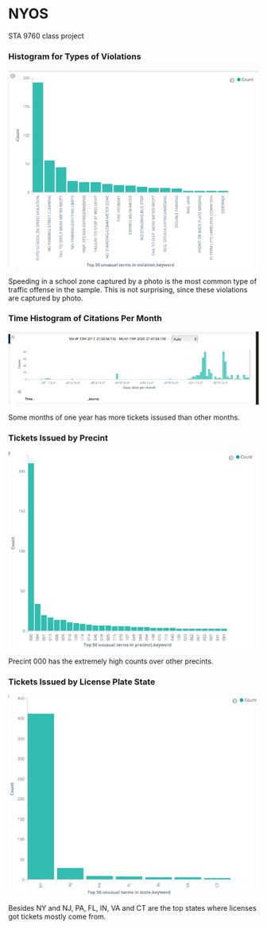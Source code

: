 # NYOS
STA 9760 class project

### Histogram for Types of Violations
![Screenshot 1](bar1.png)

Speeding in a school zone captured by a photo is the most common type of traffic offense in the sample. This is not surprising, since these violations are captured by photo.


### Time Histogram of Citations Per Month
![Screenshot 2](time1.png)

Some months of one year has more tickets issused than other months.


### Tickets Issued by Precint
![Screenshot 3](bar2.png)

Precint 000 has the extremely high counts over other precints. 


### Tickets Issued by License Plate State
![Screenshot 4](bar3.png)

Besides NY and NJ, PA, FL, IN, VA and CT are the top states where licenses got tickets mostly come from.